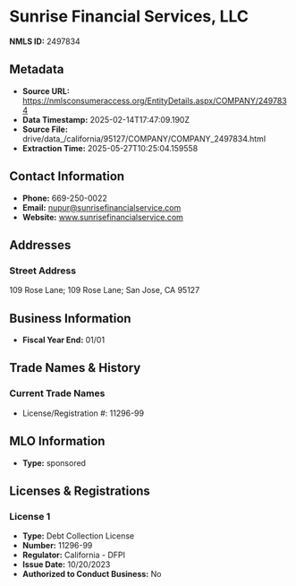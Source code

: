 # Sunrise Financial Services, LLC

**NMLS ID:** 2497834

## Metadata
- **Source URL:** https://nmlsconsumeraccess.org/EntityDetails.aspx/COMPANY/2497834
- **Data Timestamp:** 2025-02-14T17:47:09.190Z
- **Source File:** drive/data_/california/95127/COMPANY/COMPANY_2497834.html
- **Extraction Time:** 2025-05-27T10:25:04.159558

## Contact Information
- **Phone:** 669-250-0022
- **Email:** nupur@sunrisefinancialservice.com
- **Website:** www.sunrisefinancialservice.com

## Addresses
### Street Address
109 Rose Lane; 109 Rose Lane; San Jose, CA 95127

## Business Information
- **Fiscal Year End:** 01/01

## Trade Names & History
### Current Trade Names
- License/Registration #: 11296-99

## MLO Information
- **Type:** sponsored

## Licenses & Registrations

### License 1
- **Type:** Debt Collection License
- **Number:** 11296-99
- **Regulator:** California - DFPI
- **Issue Date:** 10/20/2023
- **Authorized to Conduct Business:** No
